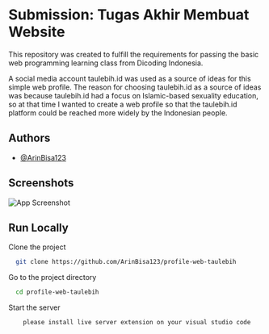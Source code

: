 # Submission: Tugas Akhir Membuat Website

This repository was created to fulfill the requirements for passing the basic web programming learning class from Dicoding Indonesia.

A social media account taulebih.id was used as a source of ideas for this simple web profile. The reason for choosing taulebih.id as a source of ideas was because taulebih.id had a focus on Islamic-based sexuality education, so at that time I wanted to create a web profile so that the taulebih.id platform could be reached more widely by the Indonesian people.


## Authors

- [@ArinBisa123](https://www.github.com/ArinBisa123)


## Screenshots

![App Screenshot]()


## Run Locally

Clone the project

```bash
  git clone https://github.com/ArinBisa123/profile-web-taulebih
```

Go to the project directory

```bash
  cd profile-web-taulebih
```

Start the server

```bash
    please install live server extension on your visual studio code
```

